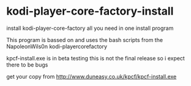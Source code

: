 # kodi-player-core-factory-install
install kodi-player-core-factory all you need in one install program

This program is bassed on and uses the bash scripts from the NapoleonWils0n kodi-playercorefactory

kpcf-install.exe is in beta testing this is not the final release so i expect there to be bugs 

get your copy from http://www.duneasy.co.uk/kpcf/kpcf-install.exe 
